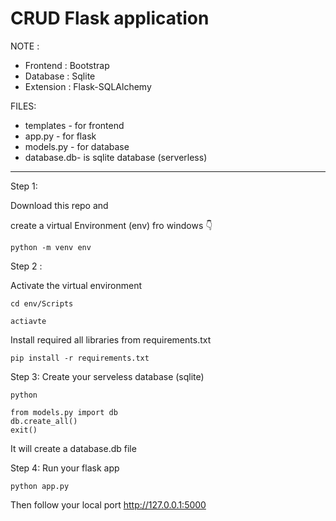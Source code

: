 # CRUD Flask application 

NOTE :
- Frontend      : Bootstrap
- Database      :  Sqlite
- Extension     :  Flask-SQLAlchemy

FILES: 
 - templates - for frontend
 - app.py   - for flask
 - models.py - for database 
 - database.db- is sqlite database (serverless)


----------------

Step 1:

Download this repo and

create a virtual Environment (env) fro windows 👇

```
python -m venv env

```

Step 2 :

Activate the virtual environment 


```
cd env/Scripts
```

```
actiavte
```

Install required all libraries from requirements.txt


```
pip install -r requirements.txt

```


Step 3:
Create your serveless database (sqlite)

```
python

```

```
from models.py import db
db.create_all()
exit()

```

It will create a database.db file


Step 4:
Run your flask app 


```
python app.py

```

Then follow your local port http://127.0.0.1:5000 
 